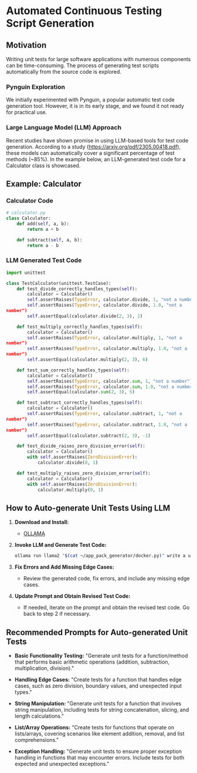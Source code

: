 # Automated Continuous Testing Script Generation

## Motivation

Writing unit tests for large software applications with numerous components can be time-consuming. The process of generating test scripts automatically from the source code is explored.

### Pynguin Exploration

We initially experimented with Pynguin, a popular automatic test code generation tool. However, it is in its early stage, and we found it not ready for practical use.

### Large Language Model (LLM) Approach

Recent studies have shown promise in using LLM-based tools for test code generation. According to a study (https://arxiv.org/pdf/2305.00418.pdf), these models can automatically cover a significant percentage of test methods (~85%). In the example below, an LLM-generated test code for a Calculator class is showcased.

## Example: Calculator

### Calculator Code

```python
# calculator.py
class Calculator:
    def add(self, a, b):
        return a + b

    def subtract(self, a, b):
        return a - b
```

### LLM Generated Test Code

```python
import unittest

class TestCalculator(unittest.TestCase):
    def test_divide_correctly_handles_types(self):
        calculator = Calculator()
        self.assertRaises(TypeError, calculator.divide, 1, "not a number")
        self.assertRaises(TypeError, calculator.divide, 1.0, "not a 
number")
        self.assertEqual(calculator.divide(2, 3), 2)

    def test_multiply_correctly_handles_types(self):
        calculator = Calculator()
        self.assertRaises(TypeError, calculator.multiply, 1, "not a 
number")
        self.assertRaises(TypeError, calculator.multiply, 1.0, "not a 
number")
        self.assertEqual(calculator.multiply(2, 3), 6)

    def test_sum_correctly_handles_types(self):
        calculator = Calculator()
        self.assertRaises(TypeError, calculator.sum, 1, "not a number")
        self.assertRaises(TypeError, calculator.sum, 1.0, "not a number")
        self.assertEqual(calculator.sum(2, 3), 5)

    def test_subtract_correctly_handles_types(self):
        calculator = Calculator()
        self.assertRaises(TypeError, calculator.subtract, 1, "not a 
number")
        self.assertRaises(TypeError, calculator.subtract, 1.0, "not a 
number")
        self.assertEqual(calculator.subtract(2, 3), -1)

    def test_divide_raises_zero_division_error(self):
        calculator = Calculator()
        with self.assertRaises(ZeroDivisionError):
            calculator.divide(0, 1)

    def test_multiply_raises_zero_division_error(self):
        calculator = Calculator()
        with self.assertRaises(ZeroDivisionError):
            calculator.multiply(0, 1)
```

## How to Auto-generate Unit Tests Using LLM

1. **Download and Install:**
   - [OLLAMA](https://github.com/ollama/ollama)

2. **Invoke LLM and Generate Test Code:**
   ```bash
   ollama run llama2 "$(cat ~/app_pack_generator/docker.py)" write a unit test code
   ```

3. **Fix Errors and Add Missing Edge Cases:**
   - Review the generated code, fix errors, and include any missing edge cases.

4. **Update Prompt and Obtain Revised Test Code:**
   - If needed, iterate on the prompt and obtain the revised test code. Go back to step 2 if necessary.

## Recommended Prompts for Auto-generated Unit Tests

- **Basic Functionality Testing:**
  "Generate unit tests for a function/method that performs basic arithmetic operations (addition, subtraction, multiplication, division)."

- **Handling Edge Cases:**
  "Create tests for a function that handles edge cases, such as zero division, boundary values, and unexpected input types."

- **String Manipulation:**
  "Generate unit tests for a function that involves string manipulation, including tests for string concatenation, slicing, and length calculations."

- **List/Array Operations:**
  "Create tests for functions that operate on lists/arrays, covering scenarios like element addition, removal, and list comprehensions."

- **Exception Handling:**
  "Generate unit tests to ensure proper exception handling in functions that may encounter errors. Include tests for both expected and unexpected exceptions."
